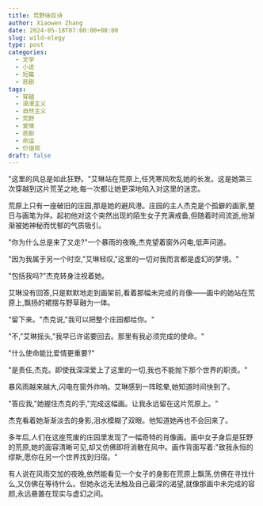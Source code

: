 ```yaml
---
title: 荒野咏叹诗
author: Xiaowen Zhang
date: 2024-05-18T07:00:00+08:00
slug: wild-elegy
type: post
categories:
  - 文学
  - 小说
  - 短篇
  - 悲剧
tags:
  - 穿越
  - 浪漫主义
  - 自然主义
  - 荒野
  - 爱情
  - 悲剧
  - 命运
  - 价值观
draft: false
---
```


"这里的风总是如此狂野。"艾琳站在荒原上,任凭寒风吹乱她的长发。这是她第三次穿越到这片荒芜之地,每一次都让她更深地陷入对这里的迷恋。

荒原上只有一座破旧的庄园,那是她的避风港。庄园的主人杰克是个孤僻的画家,整日与画笔为伴。起初他对这个突然出现的陌生女子充满戒备,但随着时间流逝,他渐渐被她神秘而忧郁的气质吸引。

"你为什么总是来了又走?"一个暴雨的夜晚,杰克望着窗外闪电,低声问道。

"因为我属于另一个时空,"艾琳轻叹,"这里的一切对我而言都是虚幻的梦境。"

"包括我吗?"杰克转身注视着她。

艾琳没有回答,只是默默地走到画架前,看着那幅未完成的肖像——画中的她站在荒原上,飘扬的裙摆与野草融为一体。

"留下来。"杰克说,"我可以把整个庄园都给你。"

"不,"艾琳摇头,"我早已许诺要回去。那里有我必须完成的使命。"

"什么使命能比爱情更重要?"

"是责任,杰克。即使我深深爱上了这里的一切,我也不能抛下那个世界的职责。"

暴风雨越来越大,闪电在窗外炸响。艾琳感到一阵眩晕,她知道时间快到了。

"答应我,"她握住杰克的手,"完成这幅画。让我永远留在这片荒原上。"

杰克看着她渐渐淡去的身影,泪水模糊了双眼。他知道她再也不会回来了。

多年后,人们在这座荒废的庄园里发现了一幅奇特的肖像画。画中女子身后是狂野的荒原,她的面容清晰可见,却又仿佛即将消散在风中。画作背面写着:"致我永恒的缪斯,愿你在另一个世界找到归宿。"

有人说在风雨交加的夜晚,依然能看见一个女子的身影在荒原上飘荡,仿佛在寻找什么,又仿佛在等待什么。但她永远无法触及自己最深的渴望,就像那画中未完成的容颜,永远悬置在现实与虚幻之间。